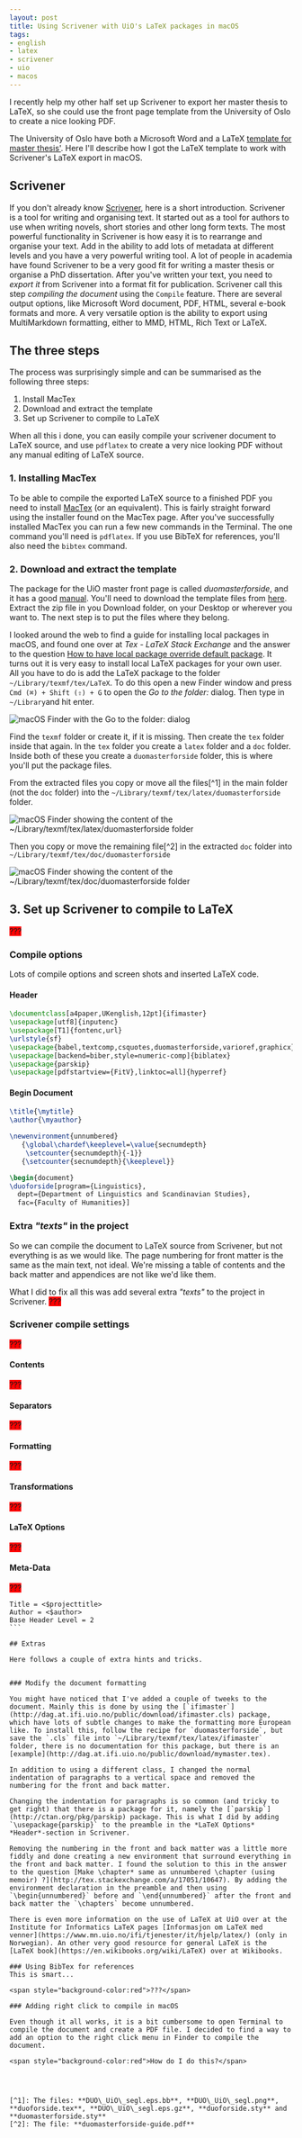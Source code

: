```yaml
---
layout: post
title: Using Scrivener with UiO's LaTeX packages in macOS
tags:
- english
- latex
- scrivener
- uio
- macos
---
```


I recently help my other half set up Scrivener to export her master thesis to LaTeX, so she could use the front page template from the University of Oslo to create a nice looking PDF.

The University of Oslo have both a Microsoft Word and a LaTeX [template for master thesis'](https://www.ub.uio.no/skrive-publisere/masteroppgaver/maler/). Here I'll describe how I got the LaTeX template to work with Scrivener's LaTeX export in macOS.



## Scrivener

If you don't already know [Scrivener](https://www.literatureandlatte.com/scrivener.php), here is a short introduction. Scrivener is a tool for writing and organising text. It started out as a tool for authors to use when writing novels, short stories and other long form texts. The most powerful functionality in Scrivener is how easy it is to rearrange and organise your text. Add in the ability to add lots of metadata at different levels and you have a very powerful writing tool. A lot of people in academia have found Scrivener to be a very good fit for writing a master thesis or organise a PhD dissertation. After you've written your text, you need to *export it* from Scrivener into a format fit for publication. Scrivener call this step *compiling the document* using the `Compile` feature. There are several output options, like Microsoft Word document, PDF, HTML, several e-book formats and more. A very versatile option is the ability to export using MultiMarkdown formatting, either to MMD, HTML, Rich Text or LaTeX.



## The three steps

The process was surprisingly simple and can be summarised as the following three steps:

1. Install MacTex
2. Download and extract the template
3. Set up Scrivener to compile to LaTeX

When all this i done, you can easily compile your scrivener document to LaTeX source, and use `pdflatex` to create a very nice looking PDF without any manual editing of LaTeX source.



### 1. Installing MacTex

To be able to compile the exported LaTeX source to a finished PDF you need to install [MacTex](https://www.tug.org/mactex/) (or an equivalent). This is fairly straight forward using the installer found on the MacTex page. After you've successfully installed MacTex you can run a few new commands in the Terminal. The one command you'll need is `pdflatex`. If you use BibTeX for references, you'll also need the `bibtex` command.



### 2. Download and extract the template

The package for the UiO master front page is called *duomasterforside*, and it has a good [manual](http://dag.at.ifi.uio.no/public/doc/duomasterforside-guide.pdf). You'll need to download the template files from [here](http://dag.at.ifi.uio.no/public/download/duoforside.zip). Extract the zip file in you Download folder, on your Desktop or wherever you want to. The next step is to put the files where they belong.

I looked around the web to find a guide for installing local packages in macOS, and found one over at *Tex - LaTeX Stack Exchange* and the answer to the question [How to have local package override default package](http://tex.stackexchange.com/a/8359/10647). It turns out it is very easy to install local LaTeX packages for your own user. All you have to do is add the LaTeX package to the folder `~/Library/texmf/tex/LaTeX`. To do this open a new Finder window and press `Cmd (⌘) + Shift (⇧) + G` to open the *Go to the folder:* dialog. Then type in `~/Library`and hit enter.

![macOS Finder with the Go to the folder: dialog](/assets/images2/2017/05/Finder-with-the-Go-to-the-folder-dialog.png)

Find the `texmf` folder or create it, if it is missing. Then create the `tex` folder inside that again. In the `tex` folder you create a `latex` folder and a `doc` folder. Inside both of these you create a `duomasterforside` folder, this is where you'll put the package files.

From the extracted files you copy or move all the files[^1] in the main folder (not the `doc` folder) into the `~/Library/texmf/tex/latex/duomasterforside` folder.

![macOS Finder showing the content of the ~/Library/texmf/tex/latex/duomasterforside folder](/assets/images2/2017/05/Finder-with-content-of-latex-duomasterforside-folder.png)

Then you copy or move the remaining file[^2] in the extracted `doc` folder into `~/Library/texmf/tex/doc/duomasterforside`

![macOS Finder showing the content of the ~/Library/texmf/tex/doc/duomasterforside folder](/assets/images2/2017/05/Finder-with-content-of-doc-duomasterforside-folder.png)



## 3. Set up Scrivener to compile to LaTeX
<span style="background-color:red">???</span>

### Compile options
Lots of compile options and screen shots and inserted LaTeX code.

#### Header
```latex
\documentclass[a4paper,UKenglish,12pt]{ifimaster}
\usepackage[utf8]{inputenc}
\usepackage[T1]{fontenc,url}
\urlstyle{sf}
\usepackage{babel,textcomp,csquotes,duomasterforside,varioref,graphicx}
\usepackage[backend=biber,style=numeric-comp]{biblatex}
\usepackage{parskip}
\usepackage[pdfstartview={FitV},linktoc=all]{hyperref}
```

#### Begin Document
```latex
\title{\mytitle}
\author{\myauthor}

\newenvironment{unnumbered}
   {\global\chardef\keeplevel=\value{secnumdepth}
    \setcounter{secnumdepth}{-1}}
   {\setcounter{secnumdepth}{\keeplevel}}

\begin{document}
\duoforside[program={Linguistics},
  dept={Department of Linguistics and Scandinavian Studies},
  fac={Faculty of Humanities}]

```


### Extra *"texts"* in the project
So we can compile the document to LaTeX source from Scrivener, but not everything is as we would like. The page numbering for front matter is the same as the main text, not ideal. We're missing a table of contents and the back matter and appendices are not like we'd like them.

What I did to fix all this was add several extra *"texts"* to the project in Scrivener.
<span style="background-color:red">???</span>


### Scrivener compile settings
<span style="background-color:red">???</span>

#### Contents
<span style="background-color:red">???</span>

#### Separators
<span style="background-color:red">???</span>

#### Formatting
<span style="background-color:red">???</span>

#### Transformations
<span style="background-color:red">???</span>

#### LaTeX Options
<span style="background-color:red">???</span>

#### Meta-Data
<span style="background-color:red">???</span>


````
Title = <$projecttitle>
Author = <$author>
Base Header Level = 2
```

## Extras

Here follows a couple of extra hints and tricks.


### Modify the document formatting

You might have noticed that I've added a couple of tweeks to the document. Mainly this is done by using the [`ifimaster`](http://dag.at.ifi.uio.no/public/download/ifimaster.cls) package, which have lots of subtle changes to make the formatting more European like. To install this, follow the recipe for `duomasterforside`, but save the `.cls` file into `~/Library/texmf/tex/latex/ifimaster` folder, there is no documentation for this package, but there is an [example](http://dag.at.ifi.uio.no/public/download/mymaster.tex).

In addition to using a different class, I changed the normal indentation of paragraphs to a vertical space and removed the numbering for the front and back matter.

Changing the indentation for paragraphs is so common (and tricky to get right) that there is a package for it, namely the [`parskip`](http://ctan.org/pkg/parskip) package. This is what I did by adding `\usepackage{parskip}` to the preamble in the *LaTeX Options* *Header*-section in Scrivener.

Removing the numbering in the front and back matter was a little more fiddly and done creating a new environment that surround everything in the front and back matter. I found the solution to this in the answer to the question [Make \chapter* same as unnumbered \chapter (using memoir) ?](http://tex.stackexchange.com/a/17051/10647). By adding the environment declaration in the preamble and then using `\begin{unnumbered}` before and `\end{unnumbered}` after the front and back matter the `\chapters` become unnumbered.

There is even more information on the use of LaTeX at UiO over at the Institute for Informatics LaTeX pages [Informasjon om LaTeX med venner](https://www.mn.uio.no/ifi/tjenester/it/hjelp/latex/) (only in Norwegian). An other very good resource for general LaTeX is the [LaTeX book](https://en.wikibooks.org/wiki/LaTeX) over at Wikibooks.

### Using BibTex for references
This is smart...

<span style="background-color:red">???</span>

### Adding right click to compile in macOS

Even though it all works, it is a bit cumbersome to open Terminal to compile the document and create a PDF file. I decided to find a way to add an option to the right click menu in Finder to compile the document. 

<span style="background-color:red">How do I do this?</span>




[^1]: The files: **DUO\_UiO\_segl.eps.bb**, **DUO\_UiO\_segl.png**, **duoforside.tex**, **DUO\_UiO\_segl.eps.gz**, **duoforside.sty** and **duomasterforside.sty**
[^2]: The file: **duomasterforside-guide.pdf**